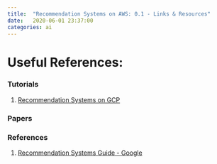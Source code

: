 ```yaml
---
title:  "Recommendation Systems on AWS: 0.1 - Links & Resources"
date:   2020-06-01 23:37:00
categories: ai
---
```


# Useful References:

### Tutorials
1. [Recommendation Systems on GCP](https://app.pluralsight.com/courses/2fdadde7-6d35-420f-94c9-65464d279321/table-of-contents)

### Papers


### References
1. [Recommendation Systems Guide - Google](https://developers.google.com/machine-learning/recommendation)


